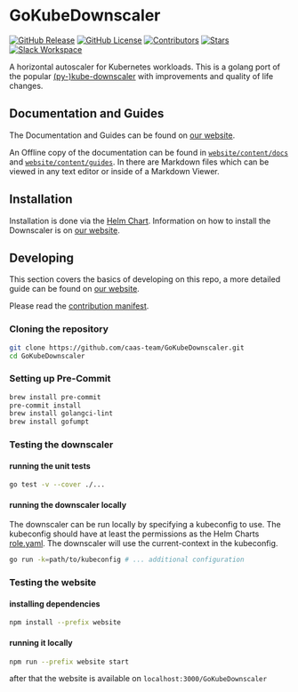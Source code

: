 # GoKubeDownscaler

<a href="/../../releases/" title="GitHub Release"><img alt="GitHub Release" src="https://img.shields.io/github/v/release/caas-team/GoKubeDownscaler?style=flat"></a>
<a href="./LICENSE" title="GitHub License"><img alt="GitHub License" src="https://img.shields.io/github/license/caas-team/GoKubeDownscaler?style=flat"></a>
<a href="/../../graphs/contributors" title="Contributors"><img alt="Contributors" src="https://img.shields.io/github/contributors/caas-team/GoKubeDownscaler?style=flat"></a>
<a href="/../../stargazers" title="Stars"><img alt="Stars" src="https://img.shields.io/github/stars/caas-team/GoKubeDownscaler?style=flat"></a>
<a href="https://communityinviter.com/apps/kube-downscaler/kube-downscaler" title="Slack Workspace"><img alt="Slack Workspace" src="https://img.shields.io/badge/slack-kube--downscaler-dark_green?style=flat&logo=slack"></a>

A horizontal autoscaler for Kubernetes workloads.
This is a golang port of the popular [(py-)kube-downscaler](github.com/caas-team/py-kube-downscaler) with improvements and quality of life changes.

## Documentation and Guides

The Documentation and Guides can be found on [our website](https://caas-team.github.io/GoKubeDownscaler).

An Offline copy of the documentation can be found in [`website/content/docs`](./website/content/docs) and [`website/content/guides`](./website/content/guides).
In there are Markdown files which can be viewed in any text editor or inside of a Markdown Viewer.

## Installation

Installation is done via the [Helm Chart](./deployments/chart/).
Information on how to install the Downscaler is on [our website](https://caas-team.github.io/GoKubeDownscaler/guides/getting-started/installation).

## Developing

This section covers the basics of developing on this repo, a more detailed guide can be found on [our website](https://caas-team.github.io/GoKubeDownscaler/guides/developing).

Please read the [contribution manifest](./CONTRIBUTING.md).

### Cloning the repository

```bash
git clone https://github.com/caas-team/GoKubeDownscaler.git
cd GoKubeDownscaler
```

### Setting up Pre-Commit

```bash
brew install pre-commit
pre-commit install
brew install golangci-lint
brew install gofumpt
```

### Testing the downscaler

#### running the unit tests

```bash
go test -v --cover ./...
```

#### running the downscaler locally

The downscaler can be run locally by specifying a kubeconfig to use.
The kubeconfig should have at least the permissions as the Helm Charts [role.yaml](./deployments/chart/templates/role.yaml).
The downscaler will use the current-context in the kubeconfig.

```bash
go run -k=path/to/kubeconfig # ... additional configuration
```

### Testing the website

#### installing dependencies

```bash
npm install --prefix website
```

#### running it locally

```bash
npm run --prefix website start
```

after that the website is available on `localhost:3000/GoKubeDownscaler`
